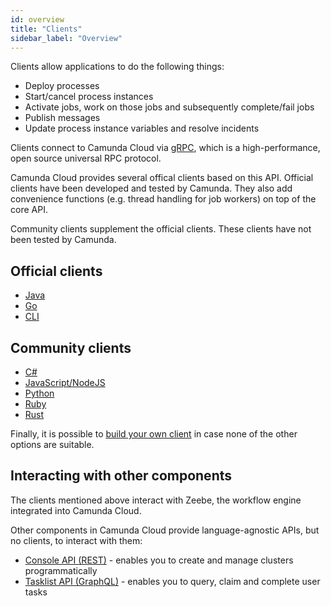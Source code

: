 ```yaml
---
id: overview
title: "Clients"
sidebar_label: "Overview"
---
```


Clients allow applications to do the following things:

- Deploy processes
- Start/cancel process instances
- Activate jobs, work on those jobs and subsequently complete/fail jobs
- Publish messages
- Update process instance variables and resolve incidents

Clients connect to Camunda Cloud via [gRPC](https://grpc.io), which is a high-performance, open source universal RPC protocol.

Camunda Cloud provides several offical clients based on this API. Official clients have been developed and tested by Camunda. They also add convenience functions (e.g. thread handling for job workers) on top of the core API.

Community clients supplement the official clients. These clients have not been tested by Camunda.

## Official clients

- [Java](java-client/index.md)
- [Go](go-client/get-started.md)
- [CLI](cli-client/index.md)

## Community clients

- [C#](other-clients/c-sharp.md)
- [JavaScript/NodeJS](other-clients/javascript.md)
- [Python](other-clients/python.md)
- [Ruby](other-clients/ruby.md)
- [Rust](other-clients/rust.md)

Finally, it is possible to [build your own client](build-your-own-client.md) in case none of the other options are suitable.

## Interacting with other components

The clients mentioned above interact with Zeebe, the workflow engine integrated into Camunda Cloud.

Other components in Camunda Cloud provide language-agnostic APIs, but no clients, to interact with them:

- [Console API (REST)](/reference/cloud-console-api-reference.md) - enables you to create and manage clusters programmatically
- [Tasklist API (GraphQL)](/reference/tasklist-api/generated.md) - enables you to query, claim and complete user tasks
